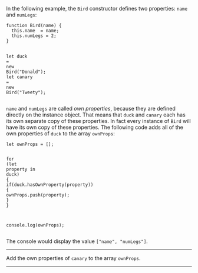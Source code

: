 <div class="challenge-instructions object-oriented-programming"><div><section id="description">
<p>In the following example, the <code>Bird</code> constructor defines two properties: <code>name</code> and <code>numLegs</code>:</p>
<pre class="language-js"><code class="language-js"><span class="token keyword">function</span> <span class="token function">Bird</span><span class="token punctuation">(</span><span class="token parameter">name</span><span class="token punctuation">)</span> <span class="token punctuation">{</span>
  <span class="token keyword">this</span><span class="token punctuation">.</span>name  <span class="token operator">=</span> name<span class="token punctuation">;</span>
  <span class="token keyword">this</span><span class="token punctuation">.</span>numLegs <span class="token operator">=</span> <span class="token number">2</span><span class="token punctuation">;</span>
<span class="token punctuation">}</span>

<span class="token keyword">let</span> duck <span class="token operator">=</span> <span class="token keyword">new</span> <span class="token class-name">Bird</span><span class="token punctuation">(</span><span class="token string">"Donald"</span><span class="token punctuation">)</span><span class="token punctuation">;</span>
<span class="token keyword">let</span> canary <span class="token operator">=</span> <span class="token keyword">new</span> <span class="token class-name">Bird</span><span class="token punctuation">(</span><span class="token string">"Tweety"</span><span class="token punctuation">)</span><span class="token punctuation">;</span>
</code></pre>
<p><code>name</code> and <code>numLegs</code> are called <dfn>own properties</dfn>, because they are defined directly on the instance object. That means that <code>duck</code> and <code>canary</code> each has its own separate copy of these properties. In fact every instance of <code>Bird</code> will have its own copy of these properties. The following code adds all of the own properties of <code>duck</code> to the array <code>ownProps</code>:</p>
<pre class="language-js"><code class="language-js"><span class="token keyword">let</span> ownProps <span class="token operator">=</span> <span class="token punctuation">[</span><span class="token punctuation">]</span><span class="token punctuation">;</span>

<span class="token keyword">for</span> <span class="token punctuation">(</span><span class="token keyword">let</span> property <span class="token keyword">in</span> duck<span class="token punctuation">)</span> <span class="token punctuation">{</span>
  <span class="token keyword">if</span><span class="token punctuation">(</span>duck<span class="token punctuation">.</span><span class="token function">hasOwnProperty</span><span class="token punctuation">(</span>property<span class="token punctuation">)</span><span class="token punctuation">)</span> <span class="token punctuation">{</span>
    ownProps<span class="token punctuation">.</span><span class="token function">push</span><span class="token punctuation">(</span>property<span class="token punctuation">)</span><span class="token punctuation">;</span>
  <span class="token punctuation">}</span>
<span class="token punctuation">}</span>

console<span class="token punctuation">.</span><span class="token function">log</span><span class="token punctuation">(</span>ownProps<span class="token punctuation">)</span><span class="token punctuation">;</span>
</code></pre>
<p>The console would display the value <code>["name", "numLegs"]</code>.</p>
</section></div><hr/><div><section id="instructions">
<p>Add the own properties of <code>canary</code> to the array <code>ownProps</code>.</p>
</section></div><hr/></div>